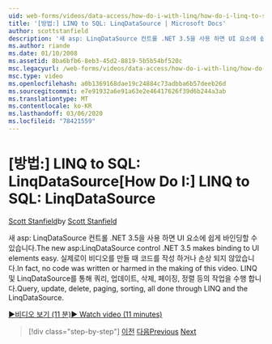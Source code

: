```yaml
---
uid: web-forms/videos/data-access/how-do-i-with-linq/how-do-i-linq-to-sql-linqdatasource
title: '[방법:] LINQ to SQL: LinqDataSource | Microsoft Docs'
author: scottstanfield
description: '새 asp: LinqDataSource 컨트롤 .NET 3.5을 사용 하면 UI 요소에 쉽게 바인딩할 수 있습니다. 실제로이 비디오를 만들 때 코드를 작성 하거나 손상 되지 않았습니다. Query, upd'
ms.author: riande
ms.date: 01/10/2008
ms.assetid: 8ba6bfb6-8eb3-45d2-8819-5b5b54bf520c
msc.legacyurl: /web-forms/videos/data-access/how-do-i-with-linq/how-do-i-linq-to-sql-linqdatasource
msc.type: video
ms.openlocfilehash: a0b1369168dae19c24884c73adbba6b57deeb26d
ms.sourcegitcommit: e7e91932a6e91a63e2e46417626f39d6b244a3ab
ms.translationtype: MT
ms.contentlocale: ko-KR
ms.lasthandoff: 03/06/2020
ms.locfileid: "78421559"
---
```

# <a name="how-do-i-linq-to-sql-linqdatasource"></a><span data-ttu-id="1b10a-105">[방법:] LINQ to SQL: LinqDataSource</span><span class="sxs-lookup"><span data-stu-id="1b10a-105">[How Do I:] LINQ to SQL: LinqDataSource</span></span>

<span data-ttu-id="1b10a-106">[Scott Stanfield](https://github.com/scottstanfield)</span><span class="sxs-lookup"><span data-stu-id="1b10a-106">by [Scott Stanfield](https://github.com/scottstanfield)</span></span>

<span data-ttu-id="1b10a-107">새 asp: LinqDataSource 컨트롤 .NET 3.5을 사용 하면 UI 요소에 쉽게 바인딩할 수 있습니다.</span><span class="sxs-lookup"><span data-stu-id="1b10a-107">The new asp:LinqDataSource control .NET 3.5 makes binding to UI elements easy.</span></span> <span data-ttu-id="1b10a-108">실제로이 비디오를 만들 때 코드를 작성 하거나 손상 되지 않았습니다.</span><span class="sxs-lookup"><span data-stu-id="1b10a-108">In fact, no code was written or harmed in the making of this video.</span></span> <span data-ttu-id="1b10a-109">LINQ 및 LinqDataSource를 통해 쿼리, 업데이트, 삭제, 페이징, 정렬 등의 작업을 수행 합니다.</span><span class="sxs-lookup"><span data-stu-id="1b10a-109">Query, update, delete, paging, sorting, all done through LINQ and the LinqDataSource.</span></span>

[<span data-ttu-id="1b10a-110">&#9654;비디오 보기 (11 분)</span><span class="sxs-lookup"><span data-stu-id="1b10a-110">&#9654; Watch video (11 minutes)</span></span>](https://channel9.msdn.com/Blogs/ASP-NET-Site-Videos/how-do-i-linq-to-sql-linqdatasource)

> [!div class="step-by-step"]
> <span data-ttu-id="1b10a-111">[이전](how-do-i-linq-to-sql-updating-the-database.md)
> [다음](how-do-i-linq-to-sql-custom-linqdatasource.md)</span><span class="sxs-lookup"><span data-stu-id="1b10a-111">[Previous](how-do-i-linq-to-sql-updating-the-database.md)
[Next](how-do-i-linq-to-sql-custom-linqdatasource.md)</span></span>
